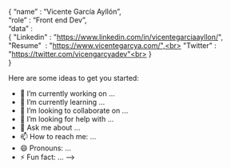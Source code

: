 { “name” : “Vicente García Ayllón”,<br>
   “role” : “Front end Dev”,<br>
   “data” : <br>
     { 
      "Linkedin" : "https://www.linkedin.com/in/vicentegarciaayllon/", <br>
      "Resume"   : "https://www.vicentegarcya.com/",<br>
      "Twitter"  : "https://twitter.com/vicengarcyadev"<br>
     }<br>
 }


Here are some ideas to get you started:

- 🔭 I’m currently working on ...
- 🌱 I’m currently learning ...
- 👯 I’m looking to collaborate on ...
- 🤔 I’m looking for help with ...
- 💬 Ask me about ...
- 📫 How to reach me: ...
- 😄 Pronouns: ...
- ⚡ Fun fact: ...
-->
